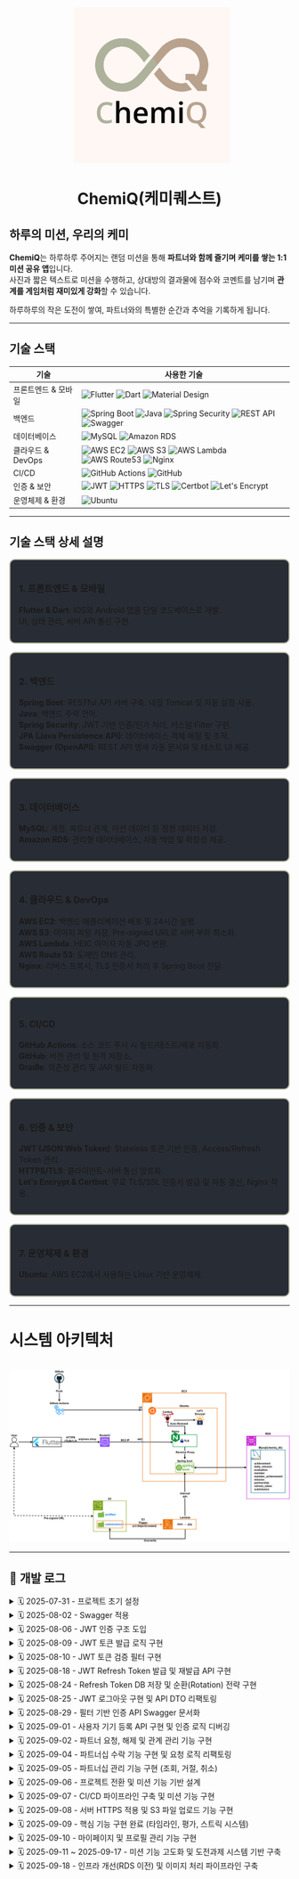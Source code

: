 <p align="center">
  <img src="/chemiQQ.png" width="280"/>
</p>

<h1 align="center">ChemiQ(케미퀘스트)</h1>

## 하루의 미션, 우리의 케미
**ChemiQ**는 하루하루 주어지는 랜덤 미션을 통해 **파트너와 함께 즐기며 케미를 쌓는 1:1 미션 공유 앱**입니다.  
사진과 짧은 텍스트로 미션을 수행하고, 상대방의 결과물에 점수와 코멘트를 남기며 **관계를 게임처럼 재미있게 강화**할 수 있습니다.  

하루하루의 작은 도전이 쌓여, 파트너와의 특별한 순간과 추억을 기록하게 됩니다.

---
##  기술 스택

| 기술 | 사용한 기술                                                                                                                                                                                                                                                                                                                                                                                                                                                                                                                      |
|------|-----------------------------------------------------------------------------------------------------------------------------------------------------------------------------------------------------------------------------------------------------------------------------------------------------------------------------------------------------------------------------------------------------------------------------------------------------------------------------------------------------------------------------|
|  프론트엔드 & 모바일 | ![Flutter](https://img.shields.io/badge/Flutter-02569B?style=flat&logo=flutter&logoColor=white) ![Dart](https://img.shields.io/badge/Dart-0175C2?style=flat&logo=dart&logoColor=white) ![Material Design](https://img.shields.io/badge/Material%20Design-757575?style=flat&logo=materialdesign&logoColor=white)                                                                                                                                                                                                             |
|  백엔드 | ![Spring Boot](https://img.shields.io/badge/SpringBoot-6DB33F?style=flat&logo=springboot&logoColor=white) ![Java](https://img.shields.io/badge/Java-007396?style=flat&logo=openjdk&logoColor=white) ![Spring Security](https://img.shields.io/badge/Spring%20Security-6DB33F?style=flat&logo=spring&logoColor=white) ![REST API](https://img.shields.io/badge/REST%20API-6DB33F?style=flat&logo=swagger&logoColor=white) ![Swagger](https://img.shields.io/badge/Swagger-85EA2D?style=flat&logo=swagger&logoColor=white)    |
|  데이터베이스 | ![MySQL](https://img.shields.io/badge/MySQL-4479A1?style=flat&logo=mysql&logoColor=white) ![Amazon RDS](https://img.shields.io/badge/Amazon%20RDS-527FFF?style=flat&logo=amazonrds&logoColor=white)                                                                                                                                                                                                                                                                                                                         |
|  클라우드 & DevOps | ![AWS EC2](https://img.shields.io/badge/AWS%20EC2-FF9900?style=flat&logo=amazonec2&logoColor=white) ![AWS S3](https://img.shields.io/badge/AWS%20S3-569A31?style=flat&logo=amazons3&logoColor=white) ![AWS Lambda](https://img.shields.io/badge/AWS%20Lambda-FF9900?style=flat&logo=awslambda&logoColor=white) ![AWS Route53](https://img.shields.io/badge/AWS%20Route%2053-8C4FFF?style=flat&logo=amazonroute53&logoColor=white) ![Nginx](https://img.shields.io/badge/NGINX-009639?style=flat&logo=nginx&logoColor=white) |
|  CI/CD | ![GitHub Actions](https://img.shields.io/badge/GitHub%20Actions-2088FF?style=flat&logo=githubactions&logoColor=white) ![GitHub](https://img.shields.io/badge/GitHub-181717?style=flat&logo=github&logoColor=white)                                                                                                                                                                                                                                                                                                          |
|  인증 & 보안 | ![JWT](https://img.shields.io/badge/JWT-000000?style=flat&logo=jsonwebtokens&logoColor=white) ![HTTPS](https://img.shields.io/badge/HTTPS-0078D7?style=flat&logo=ssl&logoColor=white) ![TLS](https://img.shields.io/badge/TLS-000000?style=flat&logo=letsencrypt&logoColor=white) ![Certbot](https://img.shields.io/badge/Certbot-003A70?style=flat&logo=letsencrypt&logoColor=white) ![Let's Encrypt](https://img.shields.io/badge/Let's%20Encrypt-003A70?style=flat&logo=letsencrypt&logoColor=white)                     |
|  운영체제 & 환경 | ![Ubuntu](https://img.shields.io/badge/Ubuntu-E95420?style=flat&logo=ubuntu&logoColor=white)                                                                                                                                                                                                                                                                                                                                                                                                                                |

---
##  기술 스택 상세 설명
<div style="border:2px solid #adb19a; border-radius:10px; padding:15px; background-color:#282c34; margin-bottom:15px;">

### 1.  프론트엔드 & 모바일
**Flutter & Dart**: iOS와 Android 앱을 단일 코드베이스로 개발.  
UI, 상태 관리, 서버 API 통신 구현.

</div>

<div style="border:2px solid #adb19a; border-radius:10px; padding:15px; background-color:#282c34; margin-bottom:15px;">

### 2.  백엔드
**Spring Boot**: RESTful API 서버 구축. 내장 Tomcat 및 자동 설정 사용.  
**Java**: 백엔드 주력 언어.  
**Spring Security**: JWT 기반 인증/인가 처리, 커스텀 Filter 구현.  
**JPA (Java Persistence API)**: 데이터베이스 객체 매핑 및 조작.  
**Swagger (OpenAPI)**: REST API 명세 자동 문서화 및 테스트 UI 제공.

</div>

<div style="border:2px solid #adb19a; border-radius:10px; padding:15px; background-color:#282c34; margin-bottom:15px;">

### 3.  데이터베이스
**MySQL**: 계정, 파트너 관계, 미션 데이터 등 정형 데이터 저장.  
**Amazon RDS**: 관리형 데이터베이스, 자동 백업 및 확장성 제공.

</div>

<div style="border:2px solid #adb19a; border-radius:10px; padding:15px; background-color:#282c34; margin-bottom:15px;">

### 4.  클라우드 & DevOps
**AWS EC2**: 백엔드 애플리케이션 배포 및 24시간 실행.  
**AWS S3**: 이미지 파일 저장, Pre-signed URL로 서버 부하 최소화.  
**AWS Lambda**: HEIC 이미지 자동 JPG 변환.  
**AWS Route 53**: 도메인 DNS 관리.  
**Nginx**: 리버스 프록시, TLS 인증서 처리 후 Spring Boot 전달.

</div>

<div style="border:2px solid #adb19a; border-radius:10px; padding:15px; background-color:#282c34; margin-bottom:15px;">

### 5.  CI/CD
**GitHub Actions**: 소스 코드 푸시 시 빌드/테스트/배포 자동화.  
**GitHub**: 버전 관리 및 원격 저장소.  
**Gradle**: 의존성 관리 및 JAR 빌드 자동화.

</div>

<div style="border:2px solid #adb19a; border-radius:10px; padding:15px; background-color:#282c34; margin-bottom:15px;">

### 6.  인증 & 보안
**JWT (JSON Web Token)**: Stateless 토큰 기반 인증, Access/Refresh Token 관리.  
**HTTPS/TLS**: 클라이언트-서버 통신 암호화.  
**Let's Encrypt & Certbot**: 무료 TLS/SSL 인증서 발급 및 자동 갱신, Nginx 적용.

</div>

<div style="border:2px solid #adb19a; border-radius:10px; padding:15px; background-color:#282c34; margin-bottom:15px;">

### 7.  운영체제 & 환경
**Ubuntu**: AWS EC2에서 사용하는 Linux 기반 운영체제.

</div>


---
<h1>시스템 아키텍처</h1>
<p align="center">
  <img src="/chemiq아키텍처.drawio.png" />
</p>

---

## 📘 개발 로그

<details>
<summary>🗓️ 2025-07-31 - 프로젝트 초기 설정</summary>

**📌 개발 일지**
- Spring Boot 초기 세팅  
- Member 테이블 설계 및 JPA 기반 회원가입 로직 구현  
- Spring Security 설정 (기본 로그인 페이지 및 CSRF 비활성화)

**📝 개발 회고**
- Spring Security 설정 없이 실행했더니 로그인 페이지가 떠서 당황했지만, `SecurityConfig`로 해결  
- 엔티티에 기본 생성자가 없어 오류가 발생했는데, JPA의 요구 사항이라는 점을 배움  
- Postman으로 API 테스트하면서 JSON 구조와 DTO 연동 개념이 더 명확해짐

</details>

<details>
<summary>🗓️ 2025-08-02 - Swagger 적용</summary>

**📌 개발 일지**
- Swagger3 설정 및 문서화 도입 (`springdoc-openapi` 적용)  
- `SwaggerConfig` 클래스 생성 및 API 문서 기본 설정 구성  
- 회원가입 API에 `@Operation`, `@ApiResponses` 등 어노테이션 적용  
- 회원가입 응답 메시지를 위한 `MemberSignUpResponse` DTO 생성 및 예시 작성  
- 요청 데이터 검증 및 문서화를 위해 `MemberSignUpRequest` DTO에 `@Schema` 어노테이션 추가 (필드별 설명 포함)

**📝 개발 회고**
- API 문서 관리를 위해 처음으로 Swagger를 도입해봄  
- 기존 문자열 응답을 DTO로 변경하면서 응답 구조의 일관성과 확장성에 대해 고민해보게 됨  
- Swagger 예시 작성이 생각보다 번거로웠지만, 한 번 정리해두면 문서 유지보수가 훨씬 쉬워질 것 같음

</details>

<details>
<summary>🗓️ 2025-08-06 - JWT 인증 구조 도입</summary>

**📌 개발 일지**
- Spring Security 기반 JWT 인증 구조 설정 시작  
- `SecurityConfig`에서 `AuthenticationManager` 및 커스텀 로그인 필터(`LoginFilter`) 등록  
- 사용자 인증을 위한 `CustomUserDetails`, `CustomUserDetailsService` 클래스 생성  
- `UsernamePasswordAuthenticationFilter`를 상속한 `LoginFilter`에서 `memberId`, `password` 기반 로그인 시도 처리 구현

**📝 개발 회고**
- Spring Boot로 JWT 인증을 구현하는 것은 처음이라 생소한 개념이 많았음  
- YouTube 강의를 참고해 따라 구현해보았지만 `AuthenticationManager`, `Filter`, `UserDetailsService`의 역할과 흐름이 아직 명확하게 잡히지 않음  
- 이해가 부족한 부분은 문서와 샘플 프로젝트를 통해 더 공부하고 흐름을 정리해볼 계획

</details>

<details>
<summary>🗓️ 2025-08-09 - JWT 토큰 발급 로직 구현</summary>

**📌 개발 일지**
- JWT 유틸리티 클래스(`JWTUtil`) 구현: 토큰 생성, Claim 파싱, 만료 검증 기능 포함  
- 로그인 성공 시 JWT 토큰을 생성하여 응답 헤더에 추가하는 로직 구현 (`LoginFilter`의 `successfulAuthentication` 오버라이드)  
- 사용자 인증에 성공하면 `memberId`, `role` 정보를 담은 JWT를 `Authorization: Bearer <token>` 형식으로 응답  
- `CustomUserDetails`에서 사용자 정보를 추출하고, SecurityContext에서 권한 확인 가능하도록 처리  

**📝 개발 회고**
- 이전 25.08.06 개발 당시에 이해하기 어려웠던 Spring Security의 인증 처리 흐름을 다시 확인해보며 전보다 해당 흐름을 이해할 수 있도록 노력해보았음.  
- 특히 아래와 같은 순서로 인증이 이루어짐을 정리하며 구조를 잘 잡을 수 있었음:

  1. 클라이언트가 `/login`으로 `POST` 요청을 보냄  
  2. `LoginFilter`가 요청을 가로채고, `attemptAuthentication()`에서 `memberId`와 `password`를 추출  
  3. `AuthenticationManager`가 `CustomUserDetailsService`의 `loadUserByUsername()` 호출  
  4. 해당 메서드에서 DB 조회 후 `CustomUserDetails` 객체 반환  
  5. Security 내부적으로 아이디와 비밀번호를 비교 (`UsernamePasswordAuthenticationToken`과 `UserDetails` 기반)  
  6. 인증 성공 시 `successfulAuthentication()` 실행 → JWT 토큰 생성 및 응답 헤더에 삽입  
  7. 인증 실패 시 `unsuccessfulAuthentication()` 호출

- Spring Security의 흐름이 처음엔 복잡하게 느껴졌지만, 이전보다는 나아진 것 같음.
- POSTMAN을 통해 테스트 로그인 시에 응답코드(200)과 함께 응답 헤더에 JWT 토큰이 정상적으로 포함되어 있는 것을 확인했음.
- 앞으로는 발급된 토큰을 활용해 인가(Authorization) 처리 및 Refresh Token 전략 구현까지 이어갈 예정

</details>

<details>
<summary>🗓️ 2025-08-10 - JWT 토큰 검증 필터 구현</summary>

**📌 개발 일지**
- JWT 토큰 검증을 위한 `JWTFilter` 클래스 작성 
- `OncePerRequestFilter`를 상속받아 모든 요청에 대해 JWT 토큰 유효성 검사 수행 (/login, /signup 제외) 
- 토큰이 없거나 만료된 경우 필터 체인을 통해 다음 요청으로 정상 진행하도록 예외 처리
- 유효한 토큰에서 사용자 정보 추출 후 `SecurityContextHolder`에 인증 정보 세팅

**📝 개발 회고**
- `SecurityContextHolder`에 인증 정보를 설정하는 과정과 임의로 생성한 사용자 객체의 역할이 혼란스러웠음
- 처음에는 `Member` 객체에 임의 데이터를 넣는 것이 잘못된 것 같아 의문이 들었으나, 스프링 시큐리티의 `SecurityContextHolder` 역할과 JWT 정보 기반 다른 자료들을 통해 학습하며 점차 이해하게 됨
- 특히, JWT를 통해 사용자 식별과 권한 정보만 있으면 매 요청마다 DB에서 사용자 전체 정보를 가져올 필요 없이 인증 상태를 유지할 수 있음을 알게 됨
- 아직 JWT 토큰 만료 후 갱신 처리 등 보완할 부분이 많아 추가 학습과 구현이 필요함
- Postman을 통해 토큰이 없는 요청과 있는 요청을 테스트를 해보며 잘 동작함을 확인했음 
</details>


<details>
<summary>🗓️ 2025-08-18 - JWT Refresh Token 발급 및 재발급 API 구현</summary>

**📌 개발 일지**
- 로그인 성공 시 Access Token과 함께 긴 만료 시간을 가진 Refresh Token을 발급하도록 `LoginFilter` 수정
- JWT Payload에 `category` 클레임을 추가하여 토큰의 종류('access', 'refresh')를 명확히 구분
- `POST /reissue` 엔드포인트를 통해 Refresh Token으로 새로운 Access Token을 발급하는 `ReissueController` 작성
- 재발급 로직에서 발생 가능한 역할 정보 추출 버그를 수정하고, 만료된 토큰에 대한 예외 처리 로직 추가
- Refresh Token을 DB에 저장하는 로직을 `MemberService`에 추가하고 `LoginFilter`에 주입을 시도하던 중 순환 참조 문제 발견

**📝 개발 회고**

- Refresh Token을 도입하여 사용자가 매번 재로그인해야 하는 불편함을 개선하는 첫 단계를 성공적으로 구현했음. `category` 클레임을 활용하여 토큰의 역할을 명시적으로 구분하는 방식이 각 로직에서 토큰을 검증할 때 매우 유용하다는 것을 느낌.
- Refresh Token의 상태 관리를 위해 DB 저장 로직을 `MemberService`에 구현하고, 이를 `LoginFilter`에 주입하는 과정에서 `SecurityConfig`와의 순환 참조(Circular Dependency) 문제를 발견함.
- 처음에는 문제의 원인을 파악하기 어려웠고, Spring Bean의 생명주기와 의존성 주입(DI)에 대한 더 깊은 이해가 필요함을 느낌. 단순히 설정을 변경하여 문제를 회피하기보다는, 근본적인 원인을 이해하고 올바른 설계 방법을 학습하기 위해 관련 내용을 더 깊이 알아보기로 결정함.
- 따라서 현재 커밋은 순환 참조 해결 이전, Refresh Token의 발급과 재발급 기능의 핵심 로직이 구현된 상태임. 다음 단계로 순환 참조 문제에 대해 학습하고 올바른 해결책을 적용할 예정.
- Postman을 통해 로그인 시 두 종류의 토큰이 정상적으로 발급되고, `/reissue` API가 유효한 Refresh Token에 대해 새로운 Access Token을 발급하는 것을 확인하며 기능의 기본 골격은 완성했음.

</details>


<details>
<summary>🗓️ 2025-08-24 - Refresh Token DB 저장 및 순환(Rotation) 전략 구현</summary>

**📌 개발 일지**
- `ReissueController`의 비즈니스 로직을 `ReissueService`로 분리하여 역할과 책임을 명확히 함.
- (순환 참조 해결) 기존 `Member` 테이블에 있던 `refreshToken` 필드를 제거하고, `RefreshToken` 엔티티를 새로 생성하여 테이블을 분리함
- Refresh Token을 DB에 저장하기 위한 `RefreshToken` 엔티티 및 `RefreshTokenRepository` 구현.
- 로그인 성공 시, 발급된 `Refresh Token`을 DB에 저장하여 서버가 각 세션을 관리할 수 있는 기반 마련.
- 보안 강화를 위해 토큰 재발급 시 기존 Refresh Token을 무효화하고 새로운 토큰을 발급하는 `토큰 순환(Rotation)` 전략 적용.

**📝 개발 회고**
- `ReissueController`의 로직을 `ReissueService`로 분리하니, 코드가 간결한 구조가 되었음.
-`Refresh Token`을 DB에 저장하고 `토큰 순환(Rotation)` 전략을 사용함으로써 발급했던 모든 Refresh Token를 기억한 뒤, Refresh Token을 1번만 사용할 수 있게 하여 보안성을 강화하였음.
- 여러가지 로직을 구현하다보니 점점 복잡해지는 것 같다. 내가 작성한 코드의 흐름을 한번 더 확인하고 명확히 파악해야겠음.
- `POSTMAN`으로 로그인 시 DB에 `Refresh Token`이 잘 저장됨을 확인했고, 토큰 재발급시에 Access, Refresh Token이 올바르게 갱신됨을 확인하였다. 또한, `Refresh Token`이 DB에 갱신됨도 확인함.


</details>

<details>
<summary>🗓️ 2025-08-25 - JWT 로그아웃 구현 및 API DTO 리팩토링</summary>

**📌 개발 일지**
- JWT Refresh Token 기반의 로그아웃 기능 구현 (`CustomLogoutFilter` 및 `RefreshService` 사용).
- `/signup`, `/reissue` API의 요청/응답을 `Map`에서 전용 DTO(`MemberSignUpRequest/Response`, `ReissueRequest/Response` 등)로 리팩토링.
- 일관된 에러 처리를 위해 `ErrorResponse` DTO를 도입하고, 컨트롤러의 예외 처리 로직에 적용.
- Swagger(OpenAPI)를 사용하여 `/signup`, `/reissue` 엔드포인트에 대한 API 명세를 문서화.

**📝 개발 회고**
- 처음에는 요청과 응답에 DTO를 사용하는 것이 단순히 코드를 늘리는 번거로운 작업이라 생각했음. 특히 서비스 계층과 컨트롤러 계층에서 각각 어떤 DTO를 사용해야 할지 구분하는 것이 혼란스러웠으나, 각 계층의 역할에 맞는 DTO를 설계하고 나니 오히려 코드의 책임이 명확해지고 타입 안정성이 높아져 유지보수가 훨씬 쉬워진다는 것을 깨달음.
- 로그아웃 기능을 구현하면서, `Filter`에서 직접 DB에 접근하는 대신 `Service` 계층으로 로직을 위임하고 트랜잭션을 관리하는 것의 중요성을 다시 한번 느낌.
- 오늘 구현한 로그아웃 기능과 DTO로 리팩토링된 API들을 Postman으로 직접 테스트함. 특히 로그아웃 요청 시 DB에서 Refresh Token이 정상적으로 삭제되는 것을 확인했고, `/reissue` API가 새로운 Access Token을 헤더에, 새로운 Refresh Token을 Body에 정확히 담아 반환하는 것을 보며 구현에 대한 확신을 얻었음.
- 여러 기능을 한 번에 개발하고 리팩토링하면서 코드의 전체적인 구조와 흐름을 놓치지 않는 것이 중요하다는 것을 느낌. DTO 도입과 같은 리팩토링이 당장은 번거로워도, 장기적으로는 시스템의 안정성과 예측 가능성을 크게 높여준다는 것을 체감한 하루였음.

</details>

<details>
<summary>🗓️ 2025-08-29 - 필터 기반 인증 API Swagger 문서화</summary>

**📌 개발 일지**
- Spring Security Filter로 처리되어 Swagger UI에 자동으로 명세되지 않는 `/login`, `/logout` 엔드포인트를 문서화함.
- 실제 동작 로직은 없지만 Swagger 어노테이션을 작성하기 위한 용도의 '가짜(Dummy) 컨트롤러'인 `AuthControllerDoc`를 생성.

**📝 개발 회고**
- API를 개발하면서 Postman으로는 테스트가 가능했지만, 프론트엔드 개발자나 다른 협업자가 API 명세를 한눈에 파악하기 어렵다는 문제를 느낌.
- 특히 `@RestController`에 정의되지 않은 `/login`, `/logout` 같은 필터 기반 엔드포인트는 Swagger가 자동으로 인식하지 못해 문서화 방법이 막막했음.
- 실제 로직은 없지만 Swagger가 스캔할 수 있는 '가짜 컨트롤러'를 만드는 방법을 학습하고 적용함. 이 방법을 통해 필터가 처리하는 API까지 명세에 포함시켜 API의 가시성과 사용성을 크게 높일 수 있었음.
- Swagger UI를 통해 `/login`이 `form-data`를, `/logout`이 `json`을 요청 Body로 사용하는 것을 명확히 표현할 수 있었고, 응답 상태와 헤더까지 상세히 기술하여 협업 효율을 높일 수 있는 기반을 마련함.

</details>

<details>
<summary>🗓️ 2025-09-01 - 사용자 기기 등록 API 구현 및 인증 로직 디버깅</summary>

**📌 개발 일지**
- 사용자의 무드등 기기 정보를 저장하기 위한 `Device` 엔티티를 생성하고, `Member` 엔티티와 1:1 연관관계를 설정함.
- 기기 등록 비즈니스 로직을 처리하는 `DeviceService`를 구현함. (UUID 발급, 중복 등록 방지, DB 저장)
- `POST /api/device/register` 엔드포인트를 `DeviceController`에 추가하고, `@AuthenticationPrincipal`을 통해 인증된 사용자 정보를 활용.
- RESTful 원칙에 따라, 리소스 생성 성공 시 `201 Created` 상태 코드와 `Location` 헤더를 포함하여 응답하도록 구현.
- 사용자가 이미 기기를 등록한 경우에 대한 예외 처리를 추가하고, `409 Conflict` 상태 코드를 반환하도록 함.
- Swagger를 사용하여 API 명세를 상세히 문서화하고, `@SecurityRequirement`를 통해 JWT 인증이 필요한 API임을 명시함.

**📝 개발 회고 및 트러블슈팅**
- **트러블슈팅: `@AuthenticationPrincipal`에서 `memberNo`가 `null`로 반환되는 문제 해결**
  - **문제점:** 기기 등록 API를 개발하던 중, `@AuthenticationPrincipal`로 주입받은 `CustomUserDetails` 객체에서 `getMemberNo()`를 호출했을 때 `null` 값이 반환되는 문제를 마주함.
  - **원인 분석:** 원인 분석 결과, 문제는 최초 로그인 시점이 아닌, 로그인 이후의 모든 요청을 처리하는 `JWTFilter`에 있었음. 필터가 Access Token을 파싱할 때 `memberId`와 `role`만 추출하고, 정작 `memberNo`는 추출하지 않은 채 임시 `Member` 객체를 생성하여 `CustomUserDetails`를 만들고 있었음. 이 때문에 `SecurityContext`에 저장되는 인증 객체에 `memberNo` 정보가 누락되었던 것.
  - **해결:** `JWTFilter` 로직을 수정하여 토큰에서 `memberNo` 클레임을 명시적으로 추출하고, 이 값을 포함하여 `CustomUserDetails` 객체를 생성하도록 변경하여 문제를 해결함.

- **개발 회고**
  - 이번 트러블슈팅을 통해, `UserDetailsService`가 처리하는 최초 인증 과정뿐만 아니라, `JWTFilter`에서 매 요청마다 인증 정보를 '재구성'하는 과정의 정확성이 매우 중요하다는 것을 깨달음. JWT에 담긴 정보가 `SecurityContext`까지 온전히 전달되는 흐름을 디버깅하며 이해할 수 있었던 좋은 기회였음.
  - Postman으로 테스트 시, 수정한 `JWTFilter` 덕분에 컨트롤러에서 `memberNo`가 정상적으로 조회되는 것을 확인하였고, 이를 바탕으로 기기 등록 로직을 성공적으로 완성할 수 있었음.

</details>

<details>
<summary>🗓️ 2025-09-02 - 파트너 요청, 해제 및 관계 관리 기능 구현</summary>

**📌 개발 일지**
- `Partnership` 엔티티와 `PartnershipStatus` Enum(PENDING, ACCEPTED 등)을 통해 사용자 간 파트너 관계를 모델링함.
- `PartnershipService`에 파트너 관계를 요청하는 `createRequest` 메소드를 구현.
  - 요청 시 발생 가능한 다양한 엣지 케이스(자기 자신에게 요청, 이미 파트너인 경우, 처리 대기중인 요청 존재)를 검증하여 데이터 정합성 확보.
  - 기존에 거절되거나 취소된 관계가 있을 경우, 새로운 데이터를 생성하는 대신 기존 데이터를 업데이트하도록 구현하여 효율성 증대.
- `PartnershipService`에 파트너 관계를 해제하는 `cancelPartnership` 메소드를 구현.
  - DB에서 `ACCEPTED` 상태의 관계를 찾아 `CANCELED`로 상태를 변경하는 방식으로 구현.
- `PartnershipRepository`에 JPQL을 이용한 커스텀 쿼리를 추가하여 복잡한 조건의 관계 조회 로직을 처리함.
- `PartnershipController`를 통해 해당 기능들을 API 엔드포인트로 노출하고, 각 예외 상황에 맞는 HTTP 상태 코드를 반환하도록 처리.

**📝 트러블슈팅**
- **문제점:** 파트너 관계를 확인하기 위해 `existsBy...` 쿼리를 여러 번 사용하여 DB에 반복적으로 접근하는 비효율적인 로직이 있었음.
- **해결:** 두 사용자 사이의 관계를 한 번에 조회하는 커스텀 JPQL 쿼리(`findPartnershipBetween`)를 `PartnershipRepository`에 작성하여 DB 접근을 최소화하고, 서비스 로직을 더 간결하게 리팩토링함.

**📝 개발 회고**
- 파트너 관계 설정 기능을 처음 구상할 때는 단순히 두 사용자를 연결하는 간단한 작업이라고 생각했습니다. 하지만 실제 구현에 들어가면서, '요청-수락'이라는 상태 변화와 '이미 관계가 존재할 때', '자기 자신에게 요청할 때' 등 고려해야 할 엣지 케이스가 많다는 것을 깨달았습니다. 이는 단순한 CRUD를 넘어, 사용자의 상호작용과 데이터의 '상태'를 함께 관리해야 하는 복잡한 비즈니스 로직임을 체감했습니다.
- 이러한 복잡한 규칙들을 `PartnershipService`에 집중적으로 구현하면서, 각 규칙이 올바른 예외와 에러 메시지로 응답하는 것을 확인할 때마다 코드에 대한 신뢰가 쌓이는 것을 느꼈습니다.
- 이번 기능 구현을 통해 RESTful API 설계뿐만 아니라, 상태를 가지는 비즈니스 로직을 어떻게 견고하게 만들지에 대해 깊이 고민해볼 수 있었습니다.

</details>

<details>
<summary>🗓️ 2025-09-04 - 파트너십 수락 기능 구현 및 요청 로직 리팩토링</summary>

**📌 개발 일지**
- **(신규)** `POST /partnership/{partnershipId}/accept` API와 `acceptPartnership` 서비스 로직을 구현하여 파트너 요청 수락 기능을 추가함.
- **(리팩토링)** 이전에 작성했던 파트너 요청(`createRequest`) 서비스의 DB 조회 로직을 단일 쿼리로 최적화하고, CANCELED/REJECTED 상태의 관계를 재사용하도록 개선함.
- **(공통)** 컨트롤러 계층에서 `EntityNotFoundException`, `AccessDeniedException`, `IllegalStateException` 등 각 예외 상황에 맞춰 404, 403, 409 상태 코드를 반환하도록 처리함.
- **(공통)** 파트너십 수락 API에 대한 상세한 Swagger 명세를 작성함.

**📝 트러블슈팅**
- **문제점:** '요청 수락' 로직 구현 시, 사용자가 수락 버튼을 누르는 짧은 순간에 요청자나 수락자가 다른 사람과 파트너가 될 수 있는 **경쟁 상태(Race Condition)**가 발생할 수 있음을 발견. 이 경우 데이터 정합성이 깨져 한 사람이 두 명 이상의 파트너를 갖는 심각한 오류로 이어질 수 있음.
- **해결:** `Partnership`의 상태를 `ACCEPTED`로 변경하는 최종 단계 직전에, 서비스 로직 내에서 요청자와 수신자 양쪽의 파트너 상태를 DB에서 **다시 한번 조회**하는 방어 코드를 추가함. 이를 통해 수락 행위의 원자성을 보장하고 데이터 정합성을 확보.

**📝 개발 회고**
- 오늘은 새로운 기능(수락)을 구현함과 동시에, 이전에 작성했던 코드(요청)를 리팩토링하는 작업을 병행했습니다. 기존 요청 생성 로직의 비효율적인 DB 조회를 개선하면서, 처음 코드를 작성할 때부터 성능을 고려하는 습관의 중요성을 느꼈습니다.
- 새로운 수락 기능을 개발하면서는 보안(수락 권한)과 데이터 정합성(경쟁 상태)이라는 두 가지 엣지 케이스를 중점적으로 고민했습니다. 단순히 기능 구현을 넘어, 발생 가능한예외 상황을 예측하고 방어하는 역할이 정말 어렵지만 필요함을 느꼈습니다.
- Swagger UI를 사용하여 수락 기능의 다양한 시나리오(정상 수락, 권한 없는 사용자의 수락 시도, 이미 파트너가 있는 경우)를 테스트하며 방어 로직이 견고하게 동작함을 확인함으로써 코드에 대한 확신을 얻을 수 있었습니다.

</details>

<details>
<summary>🗓️ 2025-09-05 - 파트너십 관리 기능 구현 (조회, 거절, 취소)</summary>

**📌 개발 일지**
- **파트너십 조회 기능 (3종)**
  - `GET /partnerships/requests/received`: 로그인한 사용자가 받은 `PENDING` 상태의 요청 목록을 조회하는 API를 구현함.
  - `GET /partnerships/requests/sent`: 로그인한 사용자가 보낸 요청들의 목록과 현재 상태(`PENDING`, `ACCEPTED` 등)를 조회하는 API를 구현함.
  - `GET /partnerships`: 현재 `ACCEPTED` 상태인 파트너의 정보를 조회하는 API를 구현함.
- **파트너십 요청 처리 기능 (2종)**
  - `DELETE /partnerships/requests/{partnershipId}/reject`: 받은 파트너 요청을 거절하는 기능을 구현.
  - `DELETE /partnerships/requests/{partnershipId}/cancel`: 내가 보낸 파트너 요청을 취소하는 기능을 구현.
- **공통 작업**
  - 각 기능에 필요한 서비스 로직(`PartnershipService`) 및 커스텀 Repository 쿼리를 작성함.
  - 기능별 요청/응답에 맞는 DTO를 설계하고 적용함.
  - 각 API의 성공 및 모든 예외 케이스(403, 404, 409 등)에 대한 컨트롤러 로직과 Swagger 문서를 상세히 작성함.

**📝 개발 회고 및 트러블슈팅**

- **트러블슈팅 : API URI 설계의 일관성 문제**
  - **문제점:** '요청 거절'과 '요청 취소'는 서버 내부 동작은 다르지만, 사용자 입장에서는 '요청을 없앤다'는 비슷한 맥락의 행위였음. 초기에는 이를 다른 HTTP 메소드나 경로로 설계할지 고민함.
  - **해결:** 사용자 경험의 일관성을 위해, 두 기능 모두 **`DELETE /partnerships/requests/{partnershipId}`** 라는 동일한 형태의 URI를 사용하기로 결정함. 대신 서비스 로직 내부에서 요청을 보낸 사람(`requester`)과 요청을 받은 사람(`addressee`)을 구분하여 각각 `CANCELED`와 `REJECTED` 상태로 처리하도록 구현하여 API의 일관성과 명확성을 모두 잡음.

- **개발 회고:**
  - 파트너십 기능은 단순한 CRUD를 넘어, `PENDING` -> `ACCEPTED` -> `CANCELED` 등으로 변화하는 '상태(State)'를 관리하는 것이 핵심임을 깨달음. 각 상태에서 가능한 행위와 불가능한 행위를 정의하고, 모든 엣지 케이스를 방어하는 것이 서비스의 안정성을 크게 높인다는 것을 체감함.
  - Swagger UI의 'Authorize' 기능을 적극적으로 활용하여, 수락/거절/취소 권한이 없는 사용자의 접근(`403`), 이미 처리된 요청에 대한 중복 처리(`409`) 등 다양한 시나리오를 직접 테스트하며 로직의 완성도를 높일 수 있었음.

</details>

<details>
<summary>🗓️ 2025-09-06 - 프로젝트 전환 및 미션 기능 기반 설계</summary>

**📌 개발 일지**
- **(프로젝트 전환)** 기존 IoT 기반 'EmoLink' 프로젝트를 하드웨어 제작의 현실적인 제약으로 인해, 순수 모바일 앱 서비스인 'ChemiQ' (케미퀘스트)로 전환함.
  - 프로젝트 이름 및 관련 패키지 구조(`com.emolink` -> `com.chemiq`)를 변경하고, 하드웨어와 관련된 `Device` 엔티티 및 관련 코드들을 모두 제거함.
  - 기존에 구현했던 JWT 인증 및 파트너십 관리 기능은 새로운 프로젝트의 핵심 기반으로 그대로 유지함.
- **(신규 기능)** ChemiQ의 핵심 기능인 미션 시스템의 데이터베이스 기반을 설계함.
  - `Mission`, `DailyMission`, `Submission`, `Evaluation` 4개의 신규 엔티티를 생성하여, 미션 할당부터 수행, 평가까지의 전체 데이터 흐름을 모델링함.
  - 각 신규 엔티티에 대한 `JpaRepository` 인터페이스를 생성하여 데이터 접근 계층을 구현함.
  - `mission` 테이블에 기능 테스트를 위한 샘플 데이터를 추가함.

**📝 개발 회고**
- 하드웨어 제작의 현실적인 제약 앞에서 프로젝트를 중단하는 대신, 지금까지 만든 백엔드 코드를 재활용하여 새로운 가치를 창출하는 'ChemiQ' 프로젝트로 전환하기로 결정했습니다.
- 'ChemiQ'의 핵심 기능을 구현하기 위해, 가장 먼저 데이터의 흐름을 고민하고 ERD를 설계해보고 네 개의 핵심 엔티티를 도출했습니다. 기능 구현에 앞서 데이터 모델링을 탄탄하게 하는 것이 중요한 부분이라고 느꼈습니다.
- 아직 서비스 로직은 없지만, ERD와 엔티티 코드를 통해 '미션 할당 -> 수행 -> 평가'로 이어지는 서비스의 전체적인 흐름이 어느정도 머릿속에 그려지는 것 같아 기대가 됩니다.

</details>

<details>
<summary>🗓️ 2025-09-07 - CI/CD 파이프라인 구축 및 미션 기능 구현</summary>

**📌 개발 일지**
- **(CI/CD)** AWS EC2 서버 자동 배포를 위한 CI/CD 파이프라인을 구축함.
  - GitHub Actions 워크플로우 파일(`.github/workflows/deploy.yml`)을 작성하여, `main` 브랜치 push 시 Gradle 빌드, 테스트, 애플리케이션 배포 및 재시작 과정이 자동으로 수행되도록 설정함.
- **(스케줄러)** Spring의 `@Scheduled`를 사용하여 매일 자정, 모든 `ACCEPTED` 상태의 파트너십에게 랜덤 미션을 자동으로 할당하는 스케줄러를 구현함.
  - `MissionRepository`에 `RAND()`를 이용한 네이티브 쿼리를 추가하여 랜덤 미션을 조회하는 로직을 작성.
- **(API)** `GET /missions/today` 엔드포인트를 통해 로그인한 사용자가 오늘 할당받은 미션을 조회하는 기능을 구현함.
  - 서비스 계층에서 파트너 관계 및 오늘 할당된 미션 존재 여부를 검증하고, 없을 경우 `404 Not Found`를 반환하도록 처리.
  - `TodayMissionResponse` DTO를 사용하여 API 응답 데이터를 명확하게 정의함.
  - 해당 API에 대한 상세한 Swagger 명세를 작성함.

**📝 개발 회고**
- 지금까지는 수동으로 `build`하고 `jar` 파일을 서버에 옮겨 실행하는 번거로운 배포 과정을 거쳤습니다. GitHub Actions으로 CI/CD를 구축하고 나니, `git push` 한 번으로 모든 과정이 자동으로 처리되어 개발 경험이 극적으로 향상되었습니다. 앞으로는 코드 작성이라는 본질에 더 집중할 수 있게 되어, 개발 속도가 크게 빨라질 것으로 기대됩니다.
- 스케줄러 기능을 구현하면서, 사용자의 직접적인 요청 없이도 서버가 능동적으로 비즈니스 로직을 수행하는 백그라운드 작업에 대해 학습할 수 있었습니다. 특히 DB에 미션이 없거나, 활성 파트너가 없는 엣지 케이스를 처리하며 더 안정적인 코드를 작성하는 방법을 고민할 수 있었습니다.
- Swagger UI를 통해 오늘의 미션 조회 API를 직접 테스트하였고, 스케줄러가 할당한 미션 데이터가 정상적으로 반환되는 것을 확인하며 백엔드의 핵심 기능이 하나씩 완성되어 가는 것에 큰 성취감을 느꼈습니다.

</details>

<details>
<summary>🗓️ 2025-09-08 - 서버 HTTPS 적용 및 S3 파일 업로드 기능 구현</summary>

**📌 개발 일지**
- **(인프라)**
  - EC2 인스턴스에 도메인을 연결하고, HTTPS/SSL 암호화 통신을 적용함.
  - 미션 이미지 저장을 위한 AWS S3 버킷을 생성하고, 보안을 위해 모든 퍼블릭 액세스를 차단하도록 정책을 설정함.
- **(미션 제출 기능)**
  - Pre-signed URL 방식을 이용한 미션 결과(이미지) 제출 기능을 구현함.
  - URL 발급 API (`POST /submissions/presigned-url`)와 제출 완료 보고 API (`POST /submissions`)로 로직을 분리하여, 서버 부하를 최소화하고 확장성을 확보함.
  - URL 발급 전, 서버에서 사용자의 미션 제출 자격을 미리 검증하여 불필요한 파일이 S3에 업로드되는 것을 방지함.
  - Spring Boot와 AWS S3 연동을 위한 `S3Config` 및 `S3Service`를 구현.

**📝 개발 회고 및 트러블슈팅**
- **트러블슈팅 1: Spring Boot와 AWS SDK의 `Region` 설정 오류**
  - **문제점:** `application.properties`에 리전(Region)을 명시했음에도, Spring Boot가 설정을 읽지 못해 `Unable to load region` 에러가 지속적으로 발생함.
  - **해결:** 원인은 Spring Cloud AWS의 자동 설정(`Auto-Configuration`)과의 충돌로 파악. `S3Config` 클래스에서 `S3Client`와 `S3Presigner` Bean을 **명시적으로 생성**하고, 메인 클래스에서 `S3AutoConfiguration`을 **`exclude`** 하여 문제를 해결. 이를 통해 Spring의 자동 설정 원리와 수동 설정으로 문제를 해결하는 방법을 학습함.

- **트러블슈팅 2: Pre-signed URL 방식의 보안 허점**
  - **문제점:** 초기 설계에서는 URL 발급 API에 별도의 검증 로직이 없어, 파트너가 없는 사용자도 악의적으로 S3에 파일을 업로드할 수 있는 보안 허점을 발견함.
  - **해결:** URL을 발급하기 전에, 서비스 계층에서 사용자의 파트너 관계, 미션 할당 여부 등을 **미리 검증**하도록 로직을 수정하여 해결. API의 동작 순서에 따른 허점을 예측하고 방어하는 것의 중요성을 깨달음.

- **개발 회고:**
  - 오늘은 IP 주소로만 접근하던 테스트 서버에 **실제 도메인과 HTTPS를 적용**하며, 개발 프로젝트가 '실제 서비스'로 한 단계 나아가는 과정을 경험했습니다. 브라우저에 자물쇠 아이콘이 뜨는 것을 보며 뿌듯함을 느꼈습니다.
  - 백엔드 개발은 단순히 코드 작성에서 끝나는 것이 아니라, 코드가 동작할 서버 환경을 구성하고 보안을 책임지는 과정까지 포함한다는 것을 깊이 이해하게 되었습니다.
  - Swagger와 Postman을 이용해 2단계로 이루어진 복잡한 API 흐름을 직접 테스트하고, EC2에 배포된 서버에서 정상적으로 S3 연동이 동작하는 것을 확인하며 큰 성취감을 느꼈습니다.

</details>

<details>
<summary>🗓️ 2025-09-09 - 핵심 기능 구현 완료 (타임라인, 평가, 스트릭 시스템)</summary>

**📌 개발 일지**
- **(기능) 공유 타임라인 조회 API 구현 (`GET /timeline`)**
  - 파트너와 함께한 모든 미션 기록을 최신순으로 조회하는 기능을 페이징(Paging)을 적용하여 구현.
  - '하루치 미션'을 하나의 단위로 묶어, 사용자와 파트너의 제출물을 각각 포함하는 `DailyMissionResponseDto` 형태로 응답하도록 설계.
- **(기능) 오늘의 미션 현황 조회 API 구현 (`GET /timeline/today`)**
  - 앱 메인 화면을 위해, 오늘 할당된 미션과 제출 현황을 한번에 조회하는 기능을 구현.
- **(기능) 평가 및 스트릭/케미 지수 시스템 구현**
  - 파트너의 미션 제출물에 점수와 코멘트를 남기는 '평가' 기능(`POST /submissions/{id}/evaluations`)을 구현.
  - 두 파트너가 서로 평가까지 모두 완료하면, `Partnership`의 `streakCount`가 1 증가하고 `chemiScore`가 업데이트되도록 구현.
  - 매일 자정 스케줄러가 전날 미션 미완료 시 `streakCount`를 0으로 초기화하고 점수 패널티를 부여하는 로직을 추가.
- **(리팩토링)**
  - `Partnership` 수락 로직에 경쟁 상태(Race Condition) 방어 로직 및 다른 요청 자동 정리 기능을 추가하여 데이터 정합성을 강화.
  - 모든 컨트롤러의 `try-catch` 블록을 제거하고, `@RestControllerAdvice`를 이용한 전역 예외 처리기로 코드를 중앙화하고 간결하게 개선.
  - JPA 엔티티 모델의 제약조건을 보완하고, 비즈니스 메소드를 추가하여 객체지향적으로 개선.
  - 타임라인 조회 시 발생할 수 있는 N+1 쿼리 문제를 `JOIN FETCH`를 사용하여 해결하고 성능을 최적화.

**📝 개발 회고 및 트러블슈팅**
- **트러블슈팅: 스트릭(Streak) 업데이트 시 NullPointerException 발생**
  - **문제점:** 미션 완료 후 `partnership.increaseStreak()` 메소드(`streakCount++`) 호출 시 `NullPointerException`이 발생.
  - **원인 분석:** 기존 `Partnership` 엔티티에 `Integer streakCount` 필드를 새로 추가하고 애플리케이션을 재시작하자, JPA가 `partnership` 테이블에 `streak_count` 컬럼을 추가했지만, **기존에 이미 존재하던 데이터**들의 이 새 컬럼 값은 **`NULL`**로 채워졌습니다. 이 `null` 값을 가진 `streakCount` 필드에 `++` 연산을 시도하자 `NullPointerException`이 발생했습니다.
  - **해결:**
    1.  **기존 데이터 수정 (DB):** `UPDATE partnership SET streak_count = 0 WHERE streak_count IS NULL;` SQL을 실행하여, 이미 `NULL`로 들어가 있는 기존 데이터들을 `0`으로 업데이트하여 문제를 즉시 해결했습니다.
    2.  **향후 데이터 방지 (Java Entity):** `Partnership` 엔티티의 `streakCount` 필드에 **`@Builder.Default`** 어노테이션과 함께 **초기값 `0`을 명시**했습니다. 이를 통해 앞으로 새로 생성되는 모든 `Partnership` 객체는 `streakCount` 값이 `null`이 아닌 `0`으로 시작하도록 보장하여, 같은 문제가 재발하는 것을 원천적으로 방지했습니다.
- 
- **개발 회고:**
  - 이번 기능들을 구현하며 '상태(State)'가 변화하고 여러 비즈니스 규칙이 얽혀있는 복잡한 워크플로우를 설계하는 경험을 했습니다.
  - 다양한 엣지 케이스를 고려한 서비스 로직이 Swagger를 통한 테스트에서 예상대로 동작하는 것을 확인하며 뿌듯함을 느꼈습니다.

</details>

<details>
<summary>🗓️ 2025-09-10 - 마이페이지 및 프로필 관리 기능 구현</summary>

**📌 개발 일지**
- **(마이페이지 조회)**
  - `GET /members/me/info` API를 구현하여, 로그인된 사용자의 정보, 파트너 정보, 파트너십 정보(스트릭, 케미 지수)를 한 번에 제공하는 '화면 맞춤형' API를 설계함.
  - 파트너가 없는 경우에도 안전하게 응답할 수 있도록 서비스 로직을 구현.
  - `Partnership` 엔티티에 `acceptedAt` 필드를 추가하여, 파트너 관계가 수락된 날짜를 명확하게 기록하고 조회할 수 있도록 개선.
- **(프로필 사진 관리)**
  - S3 Pre-signed URL을 이용한 2단계 업로드 방식으로 프로필 사진을 등록/변경하는 `POST /members/me/profile-image/...` API 2종을 구현.
  - 사진 변경 시, S3에 남아있는 기존 이미지를 삭제하여 불필요한 스토리지 사용을 방지하는 로직을 추가.
- **(프로필 정보 수정)**
  - `PATCH /members/me/nickname` API를 구현하여, DTO와 `@Valid`를 통해 유효성을 검증하며 닉네임을 변경하는 기능을 추가.
  - `PATCH /members/me/password` API를 구현하여, `bCryptPasswordEncoder`를 이용한 현재 비밀번호 확인 등 안전한 비밀번호 변경 기능을 추가.
- **(공통)**
  - 모든 신규 API에 대해 상세한 Swagger 명세를 작성하고, 전역 예외 처리기(`@RestControllerAdvice`)를 통해 에러를 처리하도록 구성.

**📝 개발 회고 및 트러블슈팅**
- **트러블슈팅: 마이페이지 조회 시 `NullPointerException` 발생 문제**
  - **문제점:** 마이페이지 정보 조회 시, 파트너가 없는 사용자의 경우 `partnership` 객체가 `null`이 되어, 이 `null` 객체를 DTO 생성자에 전달하면서 `NullPointerException`이 발생.
  - **해결:** 서비스 로직에서 `Optional<Partnership>`을 사용하여 파트너십 존재 여부를 확인하고, `if (partnershipOpt.isPresent())` 분기문을 통해 파트너가 있는 경우와 없는 경우에 각각 다른 DTO를 생성하도록 명확하게 로직을 분리하여 문제를 해결.

- **개발 회고:**
  - 이번 기능 구현을 통해, 특정 화면(마이페이지)을 위한 데이터를 여러 번의 API 호출로 가져오는 대신, **하나의 '화면 맞춤형' API로 묶어 제공**하는 것이 클라이언트의 부담을 줄이고 성능을 향상시키는 좋은 방법임을 배움.
  - 사용자 프로필 이미지 기능을 구현하며, 서버를 경유하지 않고 클라이언트가 S3에 직접 파일을 업로드하는 **Pre-signed URL 방식의 효율성을 체감**할 수 있었음.

</details>

<details>
<summary>🗓️ 2025-09-11 ~ 2025-09-17 - 미션 기능 고도화 및 도전과제 시스템 기반 구축</summary>

**📌 개발 일지**
- **(미션/타임라인 기능 고도화)**
  - `GET /missions/weekly-status`: 주간 미션 현황(성공/실패/진행중) 조회 API를 구현함.
  - `GET /missions/today`: 오늘의 미션 조회 시, 자정 이후에 파트너가 된 사용자를 위해 미션이 없으면 즉시 자동 생성하는 'Get-or-Create' 로직을 적용하여 안정성을 높임.
  - `GET /submissions/{id}/evaluation`: 특정 제출물에 대한 파트너의 평가 내용을 상세 조회하는 API를 구현함.
- **(게임화 시스템)**
  - `EvaluationService`와 `MissionScheduler`에 미션 완료/실패 여부에 따라 `Partnership`의 스트릭과 케미 지수가 증감/초기화되는 로직을 구현함.
  - 도전과제 시스템의 기반을 설계하고 `Achievement`, `MemberAchievement` 엔티티 및 리포지토리를 생성함.
  - `SubmissionService`에 Spring의 `ApplicationEventPublisher`를 이용한 이벤트 기반 아키텍처를 도입하여, 향후 도전과제, 알림 등 여러 기능으로 확장할 수 있는 구조를 마련함.
  - `GET /members/me/info` (마이페이지) API 응답에 달성한 도전과제 목록을 포함하도록 기능을 확장함.

**📝 개발 회고**
- 이번 주에는 파트너십과 미션의 핵심 로직을 바탕으로, 사용자의 재미와 몰입도를 높이는 시스템(도전과제, 스트릭 관리)의 기반을 다졌습니다. 특히, 기능 간의 결합도를 낮추기 위해 Spring의 이벤트 기반 아키텍처를 처음으로 도입해보았고, 'Get-or-Create' 패턴을 적용하여 엣지 케이스를 처리하는 등 코드의 안정성을 높이는 데 집중했습니다.

</details>

<details>
<summary>🗓️ 2025-09-18 - 인프라 개선(RDS 이전) 및 이미지 처리 파이프라인 구축</summary>

**📌 개발 일지**
- **(데이터베이스 마이그레이션)**
  - EC2 인스턴스에서 직접 운영하던 MySQL 데이터베이스를 **AWS RDS로 성공적으로 이전**하여, 데이터베이스의 안정성, 확장성, 관리 용이성을 확보함.
  - `mysqldump`로 기존 데이터를 백업하고, RDS 보안 그룹 및 Spring Boot의 `application-prod.properties` 설정을 변경하여 마이그레이션을 완료.
- **(이미지 처리 파이프라인)**
  - S3 Pre-signed URL을 통해 HEIC 파일 업로드 시, S3 이벤트를 트리거로 **AWS Lambda 함수를 실행하여 JPG로 자동 변환**하는 파이프라인을 구축함.
  - 변환 완료 후 Lambda가 DB의 파일 키를 안전하게 업데이트할 수 있도록, 비밀 키로 인증하는 **내부용 API(`PUT /api/internal/...`)**를 구현함.

**📝 개발 회고 및 트러블슈팅**
- **트러블슈팅: iOS-Android 간 이미지 포맷 비호환 문제**
  - **문제점:** iOS의 기본 카메라 포맷인 HEIC(.heic) 파일은 일부 구형/보급형 안드로이드 기기에서 보이지 않는 심각한 호환성 문제가 있음을 발견. 이 문제를 해결하지 않으면, iOS 사용자가 올린 사진을 안드로이드 파트너가 볼 수 없는 치명적인 사용자 경험 저하가 발생.
  - **원인 분석:** 문제의 원인을 클라이언트(앱) 레벨에서 해결하기보다, 서버에서 모든 이미지를 보편적인 포맷(JPG)으로 통일시켜주는 것이 더 안정적이고 확장성 있다고 판단. 클라이언트는 어떤 포맷이든 올리기만 하면 되고, 서버가 호환성을 책임지는 구조를 선택.
  - **해결:** **AWS Lambda와 S3 이벤트 트리거**를 사용하여 서버리스 이미지 처리 파이프라인을 구축. 1) S3에 `.heic` 파일이 업로드되면, 2) Lambda 함수가 자동으로 실행되어 `Pillow` 라이브러리를 통해 JPG로 변환하고, 3) 변환된 JPG 파일을 다시 S3에 저장한 뒤, 4) EC2 서버의 내부 API를 호출하여 DB에 저장된 파일 키를 `.jpg`로 업데이트하도록 구현. 이 과정을 통해 서버 부하 없이 확장 가능한 이미지 호환성 문제를 해결함.

**📝 개발 회고 및 트러블슈팅**
- **트러블슈팅: iOS-Android 간 이미지 포맷 비호환 및 처리 파이프라인 구축**
  - **문제점:** 초기 설계 검토 중, iOS의 기본 카메라 포맷인 HEIC(.heic) 파일이 일부 안드로이드 기기에서 표시되지 않는 심각한 호환성 문제가 있음을 발견. 이 문제를 해결하지 않으면, 플랫폼이 다른 파트너 간에 이미지 공유가 불가능한 치명적인 오류가 발생할 수 있었습니다.
  - **해결 과정:** 단순히 클라이언트(앱)에서 변환하는 방식보다, 서버 측에서 모든 이미지를 보편적인 포맷(JPG)으로 통일하는 것이 장기적으로 더 안정적이고 확장성 있다고 판단. 이를 위해 AWS의 서버리스 기술을 도입하여 아래와 같은 이미지 처리 파이프라인을 구축하여 해결했습니다.
    1.  **S3 이벤트 트리거:** S3 버킷의 특정 경로(`submissions/`)에 `.heic` 또는 `.heif` 파일이 업로드되면 이벤트가 발생하도록 설정.
    2.  **AWS Lambda 함수 구현:** 해당 이벤트를 받아 실행되는 Python 기반 Lambda 함수를 작성. 이 함수는 이미지 처리 라이브러리(`Pillow`, `pillow-heif`)를 사용하여 HEIC 파일을 JPG로 변환하고, 변환된 파일을 다시 S3에 업로드한 뒤 원본은 삭제함.
    3.  **내부 API 연동:** Lambda 함수가 변환 완료 후, EC2 서버의 내부용 API(`PUT /api/internal/...`)를 호출하여 `Submission` 테이블에 저장된 파일 키를 새로운 `.jpg` 키로 안전하게 업데이트하도록 설계하여 데이터 정합성을 유지.
  - **추가 트러블슈팅:** Lambda Layer 의존성 패키징 과정에서, 로컬 개발 환경(macOS/Windows)과 Lambda 실행 환경(Amazon Linux)의 CPU 아키텍처 및 Python 버전 차이로 인해 C언어 기반 라이브러리가 동작하지 않는 문제를 겪음. **ec2를 통해 Lambda와 동일한 환경에서 라이브러리를 빌드**하여 Layer를 생성함으로써 이 호환성 문제를 해결.

- **개발 회고:**
  - 오늘은 백엔드 개발자의 역할이 단순히 API를 만드는 것을 넘어, 안정적인 데이터 관리(RDS), 다른 클라우드 서비스와의 연계(Lambda), 그리고 플랫폼 간의 차이점(HEIC)까지 고려하는 아키텍트의 역할도 중요함을 깊이 체감한 하루였습니다.
  - 특히 Lambda의 실행 환경(OS, CPU, Python 버전) 차이로 인해 라이브러리 호환성 문제를 겪고, EC2를 이용해 빌드 환경을 맞춰 해결하는 과정을 통해 클라우드 네이티브 개발 환경에 대한 이해도를 높일 수 있었습니다.
  - ChemiQ를 개발하면서 부족한 점들이 많이 보였고, 이를 해결하기 위해 RDS, Lambda와 같은 새로운 서비스들을 접하면서 많은 시간이 걸리고 여러 시행착오를 겪어야 했습니다. 솔직히 많이 힘든 시간이었지만, 문제를 해결해내고 시스템이 동작하는 것을 보며 많은 공부가 되고 큰 성취감을 느낄 수 있었습니다.
  - 지금까지 Spring 백엔드와 Flutter 앱 개발을 병행해왔지만, 이제는 **Flutter 앱(ChemiQ)의 완성 및 배포**를 최우선 목표로 삼으려고 합니다. 앞으로는 앱 개발을 중심으로 진행하면서, 백엔드에서는 앱 개발에 꼭 필요하다고 생각되는 부분들을 보완해나갈 예정입니다.

</details>